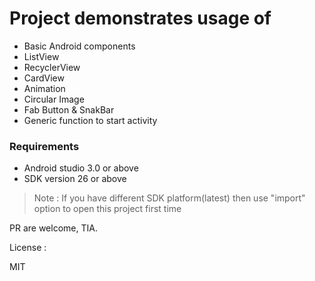 # Project demonstrates usage of
- Basic Android components
- ListView
- RecyclerView
- CardView
- Animation
- Circular Image
- Fab Button & SnakBar
- Generic function to start activity

### Requirements 
- Android studio 3.0 or above
- SDK version 26 or above

> Note : If you have different SDK platform(latest) then use "import" option to open this project first time

PR are welcome, TIA.

License :

MIT
